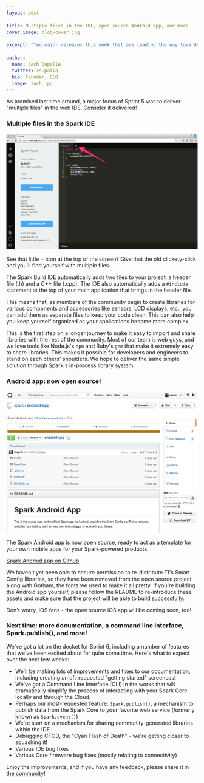 ```yaml
---
layout: post

title: Multiple files in the IDE, open source Android app, and more
cover_image: blog-cover.jpg

excerpt: "Two major releases this week that are leading the way towards more open source awesome."

author:
  name: Zach Supalla
  twitter: zsupalla
  bio: Founder, CEO
  image: zach.jpg
---
```


As promised last time around, a major focus of Sprint 5 was to deliver "multiple files" in the web IDE. Consider it delivered!

### Multiple files in the Spark IDE

<div class="full zoomable"><img src="/images/multi-files.png"></div>

See that little + icon at the top of the screen? Give that the old clickety-click and you'll find yourself with multiple files.

The Spark Build IDE automatically adds two files to your project: a header file (.h) and a C++ file (.cpp). The IDE also automatically adds a `#include` statement at the top of your main application that brings in the header file.

This means that, as members of the community begin to create libraries for various components and accessories like sensors, LCD displays, etc., you can add them as separate files to keep your code clean. This can also help you keep yourself organized as your applications become more complex.

This is the first step on a longer journey to make it easy to import and share libraries with the rest of the community. Most of our team is web guys, and we love tools like Node.js's `npm` and Ruby's `gem` that make it extremely easy to share libraries. This makes it possible for developers and engineers to stand on each others' shoulders. We hope to deliver the same simple solution through Spark's in-process library system.

### Android app: now open source!

<div class="full zoomable"><img src="/images/android-app.png"></div>

The Spark Android app is now open source, ready to act as a template for your own mobile apps for your Spark-powered products.

[Spark Android app on Github](https://github.com/spark/android-app)

We haven't yet been able to secure permission to re-distribute TI's Smart Config libraries, so they have been removed from the open source project, along with Gotham, the fonts we used to make it all pretty. If you're building the Android app yourself, please follow the README to re-introduce these assets and make sure that the project will be able to build successfully.

Don't worry, iOS fans - the open source iOS app will be coming soon, too!

### Next time: more documentation, a command line interface, Spark.publish(), and more!

We've got a lot on the docket for Sprint 6, including a number of features that we've been excited about for quite some time. Here's what to expect over the next few weeks:

- We'll be making lots of improvements and fixes to our documentation, including creating an oft-requested "getting started" screencast
- We've got a Command Line Interface (CLI) in the works that will dramatically simplify the process of interacting with your Spark Core locally and through the Cloud.
- Perhaps our most-requested feature: `Spark.publish()`, a mechanism to publish data from the Spark Core to your favorite web service (formerly known as `Spark.event()`)
- We're start on a mechanism for sharing community-generated libraries within the IDE
- Debugging CFOD, the "Cyan Flash of Death" - we're getting closer to squashing it!
- Various IDE bug fixes
- Various Core firmware bug fixes (mostly relating to connectivity)

Enjoy the improvements, and if you have any feedback, please share it in [the community](https://community.spark.io)!